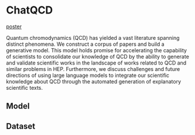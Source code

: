 # ChatQCD

[poster]([https://www.google.com](https://indico.cern.ch/event/1291157/contributions/5902233/attachments/2896991/5080392/CHATQCD_ICHEP24.pdf))

Quantum chromodynamics (QCD) has yielded a vast literature spanning distinct phenomena. We construct a corpus of papers and build a generative model. This model holds promise for accelerating the capability of scientists to consolidate our knowledge of QCD by the ability to generate and validate scientific works in the landscape of works related to QCD and similar problems in HEP. Furthermore, we discuss challenges and future directions of using large language models to integrate our scientific knowledge about QCD through the automated generation of explanatory scientific texts.

## Model

## Dataset
